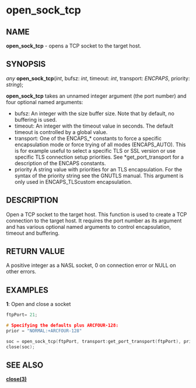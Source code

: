 # open_sock_tcp

## NAME

**open_sock_tcp** - opens a TCP socket to the target host.

## SYNOPSIS

*any* **open_sock_tcp**(*int*, bufsz: *int*, timeout: *int*, transport: *ENCPAPS*, priority: *string*);

**open_sock_tcp** takes an unnamed integer argument (the port number) and four optional named arguments:
- bufsz: An integer with the size buffer size.  Note that by default, no buffering is used.
- timeout: An integer with the timeout value in seconds.  The default timeout is controlled by a global value.
- transport: One of the ENCAPS_* constants to force a specific encapsulation mode or force trying of all modes (ENCAPS_AUTO). This is for example useful to select a specific TLS or SSL version or use specific TLS connection setup priorities.  See *get_port_transport for a description of the ENCAPS constants.
- priority A string value with priorities for an TLS encapsulation. For the syntax of the priority string see the GNUTLS manual. This argument is only used in ENCAPS_TLScustom encapsulation.

## DESCRIPTION

Open a TCP socket to the target host.
This function is used to create a TCP connection to the target host.  It requires the port number as its argument and has various optional named arguments to control encapsulation, timeout and buffering.

## RETURN VALUE

A positive integer as a NASL socket, 0 on connection error or NULL on other errors.

## EXAMPLES

**1**: Open and close a socket 
```cpp
ftpPort= 21;

# Specifying the defaults plus ARCFOUR-128:
prior = "NORMAL:+ARCFOUR-128"

soc = open_sock_tcp(ftpPort, transport:get_port_transport(ftpPort), priority: prior);
close(soc);
```

## SEE ALSO

**[close(3)](close.md)**
